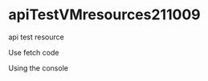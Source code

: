 # apiTestVMresources211009
api test resource


Use fetch code

<html>
    <head></head>
    <body>
        Using the console
        <script>
            //fetch('https://reqres.in/api/users')
            fetch('https://api211009.herokuapp.com/schem')
            .then(res => res.json())
            .then(data => console.log(data))


        </script>
    </body>
</html>
